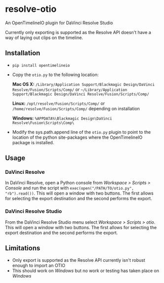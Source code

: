 # resolve-otio
An OpenTimelineIO plugin for DaVinci Resolve Studio

Currently only exporting is supported as the Resolve API doesn't have a way of laying out clips on the timeline.

## Installation

- `pip install opentimelineio`

- Copy the `otio.py` to the following location:

    **Mac OS X:** `/Library/Application Support/Blackmagic Design/DaVinci Resolve/Fusion/Scripts/Comp/` or `~/Library/Application Support/Blackmagic Design/DaVinci Resolve/Fusion/Scripts/Comp/`

    **Linux:** `/opt/resolve/Fusion/Scripts/Comp/` or `/home/resolve/Fusion/Scripts/Comp/` depending on installation

    **Windows:**    `%APPDATA%\Blackmagic Design\DaVinci Resolve\Fusion\Scripts\Comp\`

- Modify the sys.path.append line of the `otio.py` plugin to point to the location of the python site-packages where the OpenTimelineIO package is installed.

## Usage
### DaVinci Resolve
In DaVinci Resolve, open a Python console from *Workspace > Scripts > Console* and run the script with `exec(open("/PATH/TO/otio.py", "rb").read())`. This will open a window with two buttons. The first allows for selecting the export destination and the second performs the export.
### DaVinci Resolve Studio
From the DaVinci Resolve Studio menu select *Workspace > Scripts > otio*. This will open a window with two buttons. The first allows for selecting the export destination and the second performs the export.


## Limitations
- Only export is supported as the Resolve API currently isn't robust enough to import an OTIO
- This should work on *Windows* but no work or testing has taken place on *Windows*
